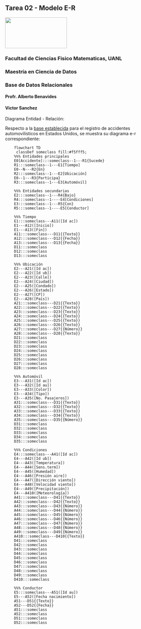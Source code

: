 ## **Tarea 02 - Modelo E-R**

<img src="https://upload.wikimedia.org/wikipedia/commons/9/90/Logo_de_la_UANL.svg"  width="200" height="100"> 

### Facultad de Ciencias Fisico Matematicas, UANL
### Maestría en Ciencia de Datos
### Base de Datos Relacionales

#### Profr. Alberto Benavides
#### Victor Sanchez

Diagrama Entidad - Relación: 

Respecto a la [base establecida](https://github.com/VicoSan07/EjemploBD/blob/main/tarea1.md) para el registro de accidentes automovilísticos en Estados Unidos, se muestra su diagrama e-r correspondiente:

```mermaid
    flowchart TD
     classDef someclass fill:#f5fff5;
    %%% Entidades principales
    E0[Accidente]:::someclass--1---R1{Sucede}
    R1:::someclass--1---E1[Tiempo]
    E0--N---R2{En}
    R2:::someclass--1---E2[Ubicación]
    E0--1---R3{Participa}
    R3:::someclass--1---E3[Automóvil]
    
    %%% Entidades secundarias
    E2:::someclass--1---R4{Bajo}
    R4:::someclass--1----E4[Condiciones]
    E3:::someclass--1---R5{Con}
    R5:::someclass--1----E5[Conductor]

    %%% Tiempo
    E1:::someclass---A11([Id ac])
    E1---A12([Inicio])
    E1---A13([Fin])
    A11:::someclass---D11{{Texto}}
    A12:::someclass---D12{{Fecha}}
    A13:::someclass---D13{{Fecha}}
    D11:::someclass
    D12:::someclass
    D13:::someclass

    %%% Ubicación
    E2---A21([Id ac])
    E2---A22([Id ub])
    E2---A23([Calle])
    E2---A24([Ciudad])
    E2---A25([Condado])
    E2---A26([Estado])
    E2---A27([CP])
    E2---A28([País])
    A21:::someclass---D21{{Texto}}
    A22:::someclass---D22{{Texto}}
    A23:::someclass---D23{{Texto}}
    A24:::someclass---D24{{Texto}}
    A25:::someclass---D25{{Texto}}
    A26:::someclass---D26{{Texto}}
    A27:::someclass---D27{{Número}}
    A28:::someclass---D28{{Texto}}
    D21:::someclass
    D22:::someclass
    D23:::someclass
    D24:::someclass
    D25:::someclass
    D26:::someclass
    D27:::someclass
    D28:::someclass

    %%% Automóvil
    E3---A31([Id ac])
    E3---A32([Id au])
    E3---A33([Color])
    E3---A34([Tipo])
    E3---A35([No. Pasajeros])
    A31:::someclass---D31{{Texto}}
    A32:::someclass---D32{{Texto}}
    A33:::someclass---D33{{Texto}}
    A34:::someclass---D34{{Texto}}
    A35:::someclass---D35{{Número}}
    D31:::someclass
    D32:::someclass
    D33:::someclass
    D34:::someclass
    D35:::someclass

    %%% Condiciones
    E4:::someclass---A41([Id ac])
    E4---A42([Id ub])
    E4---A43([Temperatura])
    E4---A44([Sens.term])
    E4---A45([Humedad])
    E4---A46([Presión aire])
    E4---A47([Dirección viento])
    E4---A48([Velocidad viento])
    E4---A49([Precipitación])
    E4---A410([Meteorología])
    A41:::someclass---D41{{Texto}}
    A42:::someclass---D42{{Texto}}
    A43:::someclass---D43{{Número}}
    A44:::someclass---D44{{Número}}
    A45:::someclass---D45{{Número}}
    A46:::someclass---D46{{Número}}
    A47:::someclass---D47{{Número}}
    A48:::someclass---D48{{Número}}
    A49:::someclass---D49{{Número}}
    A410:::someclass---D410{{Texto}}
    D41:::someclass
    D42:::someclass
    D43:::someclass
    D44:::someclass
    D45:::someclass
    D46:::someclass
    D47:::someclass
    D48:::someclass
    D49:::someclass
    D410:::someclass

    %%% Conductor
    E5:::someclass---A51([Id au])
    E5---A52([Fecha nacimiento])
    A51---D51{{Texto}}
    A52---D52{{Fecha}}
    A51:::someclass
    A52:::someclass
    D51:::someclass
    D52:::someclass
```